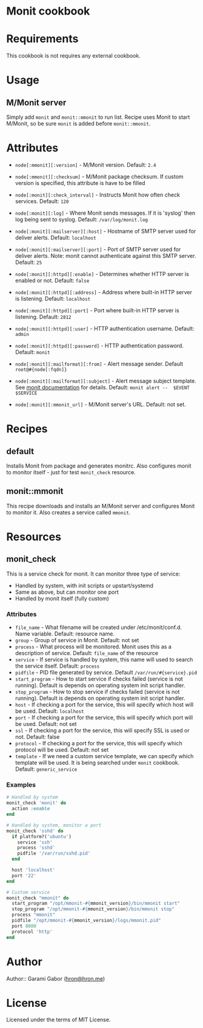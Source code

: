 # Monit cookbook

# Requirements

This cookbook is not requires any external cookbook.

# Usage

## M/Monit server

Simply add `monit` and `monit::mmonit` to run list. Recipe uses Monit to start M/Monit, so
be sure `monit` is added before `monit::mmonit`.

# Attributes

 - `node[:mmonit][:version]` - M/Monit version. Default: `2.4`
 - `node[:mmonit][:checksum]` - M/Monit package checksum. If custom version is specified, this attribute is have to be filled

 - `node[:monit][:check_interval]` - Instructs Monit how often check services. Default: `120`
 - `node[:monit][:log]` - Where Monit sends messages. If it is 'syslog' then log being sent to syslog. Default: `/var/log/monit.log`
 - `node[:monit][:mailserver][:host]` - Hostname of SMTP server used for deliver alerts. Default: `localhost`
 - `node[:monit][:mailserver][:port]` - Port of SMTP server used for deliver alerts. Note: monit cannot authenticate against this SMTP server. Default: `25`
 - `node[:monit][:httpd][:enable]` - Determines whether HTTP server is enabled or not. Default: `false`
 - `node[:monit][:httpd][:address]` - Address where built-in HTTP  server is listening. Default: `localhost`
 - `node[:monit][:httpd][:port]` - Port where built-in HTTP server is listening. Default: `2812`
 - `node[:monit][:httpd][:user]` - HTTP authentication username. Default: `admin`
 - `node[:monit][:httpd][:password]` - HTTP authentication password. Default: `monit`
 - `node[:monit][:mailformat][:from]` - Alert message sender. Default `root@#{node[:fqdn]}`
 - `node[:monit][:mailformat][:subject]` - Alert message subject template. See [monit documentation](http://mmonit.com/monit/documentation/monit.html#alert_message_layout) for details. Default: `monit alert --  $EVENT $SERVICE`
 - `node[:monit][:mmonit_url]` - M/Monit server's URL. Default: not set.

# Recipes

## default

Installs Monit from package and generates monitrc. Also configures monit to monitor itself - just for test `monit_check` resource.

## monit::mmonit

This recipe downloads and installs an M/Monit server and configures Monit to monitor it. Also creates a service called `mmonit`.

# Resources

## monit_check

This is a service check for monit. It can monitor three type of service:
 - Handled by system, with init scripts or upstart/systemd
 - Same as above, but can monitor one port
 - Handled by monit itself (fully custom)

### Attributes
 - `file_name` - What filename will be created under /etc/monit/conf.d. Name variable. Default: resource name.
 - `group` - Group of service in Monit. Default: not set
 - `process` - What process will be monitored. Monit uses this as a description of service. Default: `file_name` of the resource
 - `service` - If service is handled by system, this name will used to search the service itself. Default: `process`
 - `pidfile` - PID file generated by service. Default `/var/run/#{service}.pid`
 - `start_program` - How to start service if checks failed (service is not running). Default is depends on operating system init script handler.
 - `stop_program` - How to stop service if checks failed (service is not running). Default is depends on operating system init script handler.
 - `host` - If checking a port for the service, this will specify which host will be used. Default: `localhost`
 - `port` - If checking a port for the service, this will specify which port will be used. Default: not set
 - `ssl` - If checking a port for the service, this will specify SSL is used or not. Default: false
 - `protocol` - If checking a port for the service, this will specify which protocol will be used. Default: not set
 - `template` - If we need a custom service template, we can specify which template will be used. It is being searched under `monit` cookbook. Default: `generic_service`

### Examples

```ruby
# Handled by system
monit_check 'monit' do
  action :enable
end

# Handled by system, monitor a port
monit_check 'sshd' do
  if platform?('ubuntu')
    service 'ssh'
    process 'sshd'
    pidfile '/var/run/sshd.pid'
  end

  host 'localhost'
  port '22'
end

# Custom service
monit_check "mmonit" do
  start_program "/opt/mmonit-#{mmonit_version}/bin/mmonit start"
  stop_program "/opt/mmonit-#{mmonit_version}/bin/mmonit stop"
  process "mmonit"
  pidfile "/opt/mmonit-#{mmonit_version}/logs/mmonit.pid"
  port 8080
  protocol 'http'
end

```
# Author

Author:: Garami Gabor (<hron@hron.me>)

# License

Licensed under the terms of MIT License.
